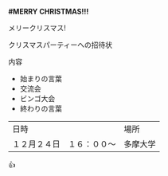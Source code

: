 
 **#MERRY CHRISTMAS!!!**  
 
 メリークリスマス!  
 
 クリスマスパーティーへの招待状  
 
 内容  
 
  - 始まりの言葉  
  - 交流会  
  - ビンゴ大会  
  - 終わりの言葉  
 
 <table>
     <tr>
         <td>日時</td>
         <td>場所</td>
     </tr>
     <tr>
         <td>１２月２４日　１６：００～</td>
         <td>多摩大学</td>
     </tr>
 </table>
 
 :thumbsup:
